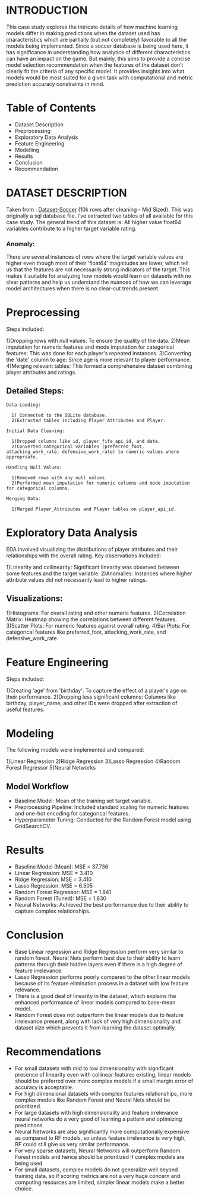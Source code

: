 # INTRODUCTION
This case study explores the intricate details of how machine learning models differ in making predictions when the dataset used has characteristics which are partially (but not completely) favorable to all the models being implemented. Since a soccer database is being used here, it has significance in understanding how analytics of different characteristics can have an impact on the game. But mainly, this aims to provide a concise model selection recommendation when the features of the dataset don’t clearly fit the criteria of any specific model. It provides insights into what models would be most suited for a given task with computational and metric prediction accuracy constraints in mind.

# Table of Contents 

- Dataset Description
- Preprocessing
- Exploratory Data Analysis
- Feature Engineering
- Modelling
- Results
- Conclusion
- Recommendation

# DATASET DESCRIPTION

Taken from : [Dataset-Soccer](https://www.kaggle.com/datasets/hugomathien/soccer)
(10k rows after cleaning - Mid Sized). This was originally a sql database file. I’ve extracted two tables of all available for this case study. The general trend of this dataset is:
All higher value float64 variables contribute to a higher target variable rating.

### Anomaly: 
There are several instances of rows where the target variable values are higher even though most of their ‘float64’ magnitudes are lower, which tell us that the features are not necessarily strong indicators of the target. This makes it suitable for
analyzing how models would learn on datasets with no clear patterns and help us understand the nuances of how we can leverage model architectures when there is no clear-cut trends present.

# Preprocessing
Steps included:

1)Dropping rows with null values: To ensure the quality of the data.
2)Mean imputation for numeric features and mode imputation for categorical features: This was done for each player's repeated instances.
3)Converting the 'date' column to age: Since age is more relevant to player performance.
4)Merging relevant tables: This formed a comprehensive dataset combining player attributes and ratings.

## Detailed Steps:
    Data Loading:

      1) Connected to the SQLite database.
      2)Extracted tables including Player_Attributes and Player.

    Initial Data Cleaning:

      1)Dropped columns like id, player_fifa_api_id, and date.
      2)Converted categorical variables (preferred_foot, attacking_work_rate, defensive_work_rate) to numeric values where appropriate.

    Handling Null Values:
    
      1)Removed rows with any null values.
      2)Performed mean imputation for numeric columns and mode imputation for categorical columns.

    Merging Data:

      1)Merged Player_Attributes and Player tables on player_api_id.

# Exploratory Data Analysis

EDA involved visualizing the distributions of player attributes and their relationships with the overall rating. Key observations included:

1)Linearity and collinearity: Significant linearity was observed between some features and the target variable.
2)Anomalies: Instances where higher attribute values did not necessarily lead to higher ratings.

## Visualizations:

1)Histograms: For overall rating and other numeric features.
2)Correlation Matrix: Heatmap showing the correlations between different features.
3)Scatter Plots: For numeric features against overall rating.
4)Bar Plots: For categorical features like preferred_foot, attacking_work_rate, and defensive_work_rate.

# Feature Engineering

Steps included:

1)Creating 'age' from 'birthday': To capture the effect of a player's age on their performance.
2)Dropping less significant columns: Columns like birthday, player_name, and other IDs were dropped after extraction of useful features.

# Modeling

The following models were implemented and compared:

1)Linear Regression
2)Ridge Regression
3)Lasso Regression
4)Random Forest Regressor
5)Neural Networks

## Model Workflow
- Baseline Model: Mean of the training set target variable.
- Preprocessing Pipeline: Included standard scaling for numeric features and one-hot encoding for categorical features.
- Hyperparameter Tuning: Conducted for the Random Forest model using GridSearchCV.

# Results

- Baseline Model (Mean): MSE = 37.736
- Linear Regression: MSE = 3.410
- Ridge Regression: MSE = 3.410
- Lasso Regression: MSE = 6.505
- Random Forest Regressor: MSE = 1.841
- Random Forest (Tuned): MSE = 1.830
- Neural Networks: Achieved the best performance due to their ability to capture complex relationships.

# Conclusion

- Base Linear regression and Ridge Regression perform very similar to random forest. Neural Nets perform best due to their ability to learn patterns through their hidden layers even if there is a high degree of feature irrelevance.
- Lasso Regression performs poorly compared to the other linear models because of its feature elimination process in a dataset with low feature relevance.
- There is a good deal of linearity in the dataset, which explains the enhanced performance of linear models compared to base-mean model.
- Random Forest does not outperform the linear models due to feature irrelevance present, along with lack of very high dimensionality and dataset size which prevents it from learning the dataset optimally.
 

# Recommendations

- For small datasets with mid to low dimensionality with significant presence of linearity even with collinear features existing, linear models should be preferred over more complex models if a small margin error of accuracy is acceptable.
- For high dimensional datasets with complex features relationships, more complex models like Random Forest and Neural Nets should be prioritized.
- For large datasets with high dimensionality and feature irrelevance neural networks do a very good of learning a pattern and optimizing predictions.
- Neural Networks are also significantly more computationally expensive as compared to RF models, so unless feature irrelevance is very high, RF could still give us very similar performance.
- For very sparse datasets, Neural Networks will outperform Random Forest models and hence should be prioritized if complex models are being used
- For small datasets, complex models do not generalize well beyond training data, so if scoring metrics are not a very huge concern and computing resources are limited, simpler linear models make a better choice.








